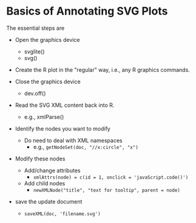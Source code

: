 # Basics of Annotating SVG Plots

The essential steps are

+ Open the graphics device 
   + svglite()
   + svg()

+ Create the R plot in the "regular" way, i.e., any R graphics commands.

+ Close the graphics device
   + dev.off()
   
+ Read the SVG XML content back into R.
   + e.g., xmlParse()

+ Identify the nodes you want to modify
   + Do need to deal with XML namespaces
     +  e.g., `getNodeSet(doc, "//x:circle", "x")`

+ Modify these nodes
   + Add/change attributes
      + `xmlAttrs(node) = c(id = 1, onclick = 'javaScript.code()')`
   + Add child nodes
      + `newXMLNode("title", "text for tooltip", parent = node)`

+ save the update document
   + `saveXML(doc, 'filename.svg')`
   
   

